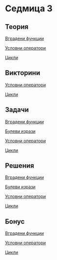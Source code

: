 Седмица 3
=================================

Теория
------
[Вградени функции](https://docs.google.com/file/d/1fgI57GL0hJTF3Qd4hG2JwN3_ThE0CWLC/edit?usp=sharing&ouid=115687390792091108365&rtpof=true&sd=true)

[Условни оператори](https://drive.google.com/file/d/1pA4CHA92qosF2hGPmplDl4a0ZPUV7jB3/view?usp=sharing)

[Цикли](https://drive.google.com/file/d/1JQ9siYUeYPtPgHlfqJCyOZNLuSrgLvIw/view?usp=sharing)

Викторини
---------
[Условни оператори](https://forms.gle/Ve1RvXnU1FEjzJev7)

[Цикли](https://forms.gle/WCg2P7r5XKGddHqY6)

Задачи
------
[Вградени функции](../tasks/built-in.md)

[Булеви изрази](../tasks/boolean_expressions.md)

[Условни оператори](../tasks/conditional_operators.md)

[Цикли](../tasks/loops.md)

Решения
-------
[Вградени функции](../solutions/built-in/)

[Булеви изрази](../solutions/boolean_expressions_answers.md)

[Условни оператори](../solutions/conditional_operators/)

[Цикли](../solutions/loops/)

Бонус
-----
[Вградени функции](../bonus/built-in.md)

[Условни оператори](../bonus/conditionals.md)

[Цикли](../bonus/loops.md)
